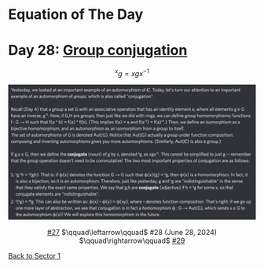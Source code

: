 # Equation of The Day

# Day 28: [Group conjugation](https://en.wikipedia.org/wiki/Conjugacy_class)

$$^xg=xgx^{-1}$$

<picture><img alt="Day 28" src="0028.png"></picture>

<center><a href="0027.html">#27</a> $\qquad\leftarrow\qquad$ #28 (June 28, 2024) $\qquad\rightarrow\qquad$ <a href="0029.html">#29</a></center>

[Back to Sector 1](../0-63.md)

<script data-goatcounter="https://zswu.goatcounter.com/count" async src="//gc.zgo.at/count.js"></script>
<script src="https://utteranc.es/client.js" repo="12AbBa/eotd" issue-term="pathname" theme="github-light" crossorigin="anonymous" async> </script>